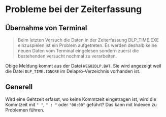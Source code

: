 # Probleme bei der Zeiterfassung

## Übernahme von Terminal

> Beim letzten Versuch die Daten in der Zeiterfassung DLP_TIME.EXE
> einzuspielen ist ein Problem aufgetreten. Es werden deshalb keine
> neuen Daten vom Terminal eingelesen sondern zuerst die bestehenden
> versucht nochmal zu verarbeiten.

Obige Meldung kommt aus der Datei <CODE>WEGO2DLP.BAT</CODE>. Sie wird angezeigt weil die Datei <CODE>DLP_TIME.IGNORE</CODE> im Delapro-Verzeichnis vorhanden ist.

## Generell

Wird eine Gehtzeit erfasst, wo keine Kommtzeit eingetragen ist, wird die Kommtzeit mit <CODE>"     "</CODE>, <CODE>"  :  "</CODE> oder <CODE>"00:00"</CODE> geführt? Das kann mit Indexen zu Problemen führen.
